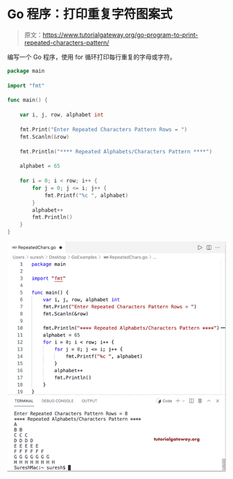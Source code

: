 # Go 程序：打印重复字符图案式

> 原文：<https://www.tutorialgateway.org/go-program-to-print-repeated-characters-pattern/>

编写一个 Go 程序，使用 for 循环打印每行重复的字母或字符。

```go
package main

import "fmt"

func main() {

	var i, j, row, alphabet int

	fmt.Print("Enter Repeated Characters Pattern Rows = ")
	fmt.Scanln(&row)

	fmt.Println("**** Repeated Alphabets/Characters Pattern ****")

	alphabet = 65

	for i = 0; i < row; i++ {
		for j = 0; j <= i; j++ {
			fmt.Printf("%c ", alphabet)
		}
		alphabet++
		fmt.Println()
	}
}
```

![Go Program to Print Repeated Characters Pattern](img/9db4f146eade158c3d6508342f43704f.png)